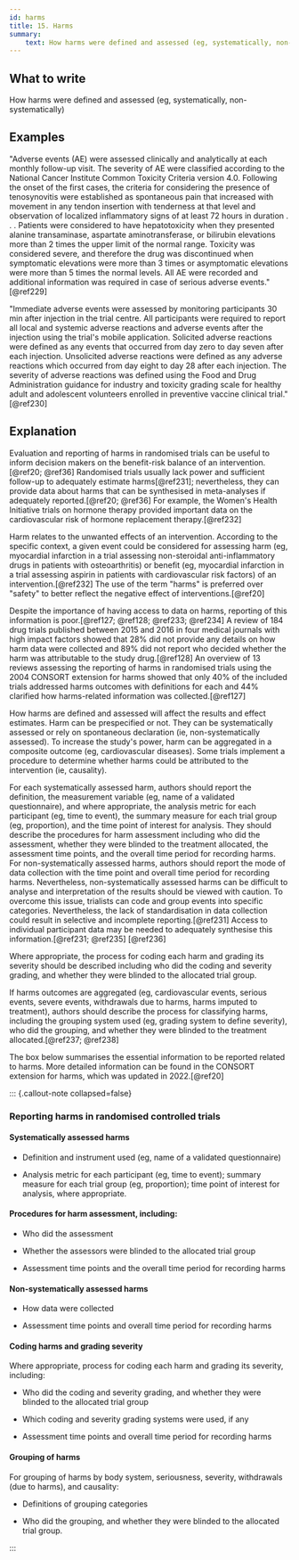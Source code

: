 ```yaml
---
id: harms
title: 15. Harms
summary:
    text: How harms were defined and assessed (eg, systematically, non-systematically).
---
```


## What to write

How harms were defined and assessed (eg, systematically, non-systematically)

## Examples

"Adverse events (AE) were assessed clinically and analytically at each
monthly follow-up visit. The severity of AE were classified according to
the National Cancer Institute Common Toxicity Criteria version 4.0.
Following the onset of the first cases, the criteria for considering the
presence of tenosynovitis were established as spontaneous pain that
increased with movement in any tendon insertion with tenderness at that
level and observation of localized inflammatory signs of at least 72
hours in duration . . . Patients were considered to have hepatotoxicity
when they presented alanine transaminase, aspartate aminotransferase, or
bilirubin elevations more than 2 times the upper limit of the normal
range. Toxicity was considered severe, and therefore the drug was
discontinued when symptomatic elevations were more than 3 times or
asymptomatic elevations were more than 5 times the normal levels. All AE
were recorded and additional information was required in case of serious
adverse events."[@ref229]

"Immediate adverse events were assessed by monitoring participants 30
min after injection in the trial centre. All participants were required
to report all local and systemic adverse reactions and adverse events
after the injection using the trial's mobile application. Solicited
adverse reactions were defined as any events that occurred from day zero
to day seven after each injection. Unsolicited adverse reactions were
defined as any adverse reactions which occurred from day eight to day 28
after each injection. The severity of adverse reactions was defined
using the Food and Drug Administration guidance for industry and
toxicity grading scale for healthy adult and adolescent volunteers
enrolled in preventive vaccine clinical trial."[@ref230]

## Explanation

Evaluation and reporting of harms in randomised trials can be useful to
inform decision makers on the benefit-risk balance of an
intervention.[@ref20; @ref36] Randomised trials usually lack power and
sufficient follow-up to adequately estimate harms[@ref231];
nevertheless, they can provide data about harms that can be synthesised
in meta-analyses if adequately reported.[@ref20; @ref36] For example,
the Women's Health Initiative trials on hormone therapy provided
important data on the cardiovascular risk of hormone replacement
therapy.[@ref232]

Harm relates to the unwanted effects of an intervention. According to
the specific context, a given event could be considered for assessing
harm (eg, myocardial infarction in a trial assessing non-steroidal
anti-inflammatory drugs in patients with osteoarthritis) or benefit (eg,
myocardial infarction in a trial assessing aspirin in patients with
cardiovascular risk factors) of an intervention.[@ref232] The use of the
term "harms" is preferred over "safety" to better reflect the negative
effect of interventions.[@ref20]

Despite the importance of having access to data on harms, reporting of
this information is poor.[@ref127; @ref128; @ref233; @ref234] A
review of 184 drug trials published between 2015 and 2016 in four
medical journals with high impact factors showed that 28% did not
provide any details on how harm data were collected and 89% did not
report who decided whether the harm was attributable to the study
drug.[@ref128] An overview of 13 reviews assessing the reporting of
harms in randomised trials using the 2004 CONSORT extension for harms
showed that only 40% of the included trials addressed harms outcomes
with definitions for each and 44% clarified how harms-related
information was collected.[@ref127]

How harms are defined and assessed will affect the results and effect
estimates. Harm can be prespecified or not. They can be systematically
assessed or rely on spontaneous declaration (ie, non-systematically
assessed). To increase the study's power, harm can be aggregated in a
composite outcome (eg, cardiovascular diseases). Some trials implement a
procedure to determine whether harms could be attributed to the
intervention (ie, causality).

For each systematically assessed harm, authors should report the
definition, the measurement variable (eg, name of a validated
questionnaire), and where appropriate, the analysis metric for each
participant (eg, time to event), the summary measure for each trial
group (eg, proportion), and the time point of interest for analysis.
They should describe the procedures for harm assessment including who
did the assessment, whether they were blinded to the treatment
allocated, the assessment time points, and the overall time period for
recording harms. For non-systematically assessed harms, authors should
report the mode of data collection with the time point and overall time
period for recording harms. Nevertheless, non-systematically assessed
harms can be difficult to analyse and interpretation of the results
should be viewed with caution. To overcome this issue, trialists can
code and group events into specific categories. Nevertheless, the lack
of standardisation in data collection could result in selective and
incomplete reporting.[@ref231] Access to individual participant data may
be needed to adequately synthesise this information.[@ref231; @ref235]
[@ref236]

Where appropriate, the process for coding each harm and grading its
severity should be described including who did the coding and severity
grading, and whether they were blinded to the allocated trial group.

If harms outcomes are aggregated (eg, cardiovascular events, serious
events, severe events, withdrawals due to harms, harms imputed to
treatment), authors should describe the process for classifying harms,
including the grouping system used (eg, grading system to define
severity), who did the grouping, and whether they were blinded to the
treatment allocated.[@ref237; @ref238]

The box below summarises the essential
information to be reported related to harms. More detailed information
can be found in the CONSORT extension for harms, which was updated in
2022.[@ref20]

::: {.callout-note collapsed=false}
### Reporting harms in randomised controlled trials

#### Systematically assessed harms

-   Definition and instrument used (eg, name of a validated
    questionnaire)

-   Analysis metric for each participant (eg, time to event); summary
    measure for each trial group (eg, proportion); time point of
    interest for analysis, where appropriate.

#### Procedures for harm assessment, including:

-   Who did the assessment

-   Whether the assessors were blinded to the allocated trial group

-   Assessment time points and the overall time period for recording
    harms

#### Non-systematically assessed harms

-   How data were collected

-   Assessment time points and overall time period for recording harms

#### Coding harms and grading severity

Where appropriate, process for coding each harm and grading its
severity, including:

-   Who did the coding and severity grading, and whether they were
    blinded to the allocated trial group

-   Which coding and severity grading systems were used, if any

-   Assessment time points and overall time period for recording harms

#### Grouping of harms

For grouping of harms by body system, seriousness, severity, withdrawals
(due to harms), and causality:

-   Definitions of grouping categories

-   Who did the grouping, and whether they were blinded to the allocated
    trial group.

:::
